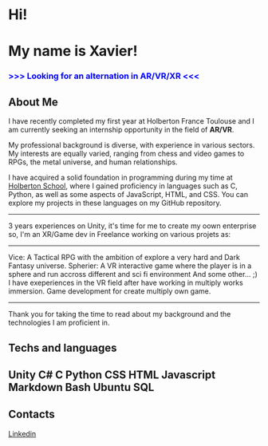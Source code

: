 # Hi!
# My name is Xavier!

### <span style="color: blue ;"> >>> **Looking for an alternation in AR/VR/XR** <<< </span>

## About Me
I have recently completed my first year at Holberton France Toulouse and I am currently seeking an internship opportunity in the field of **AR/VR**.

My professional background is diverse, with experience in various sectors. My interests are equally varied, ranging from chess and video games to RPGs, the metal universe, and human relationships.

I have acquired a solid foundation in programming during my time at [Holberton School](https://www.holbertonschool.fr/), where I gained proficiency in languages such as C, Python, as well as some aspects of JavaScript, HTML, and CSS. You can explore my projects in these languages on my GitHub repository.
___
3 years experiences on Unity, it's time for me to create my oown enterprise so, I'm an XR/Game dev in Freelance working on various projets as:
___
Vice: A Tactical RPG with the ambition of explore a very hard and Dark Fantasy universe.
Spherier: A VR interactive game where the player is in a sphere and run accross different and sci fi environment
And some other... ;)
I have exeperiences in the VR field after have working in multiply works immersion. Game development for create multiply own game.
___

Thank you for taking the time to read about my background and the technologies I am proficient in.

## **Techs and languages**
## Unity C# C Python CSS HTML Javascript Markdown Bash Ubuntu SQL

## Contacts

[Linkedin](https://www.linkedin.com/in/xavier-bertin-2406152a2/)
